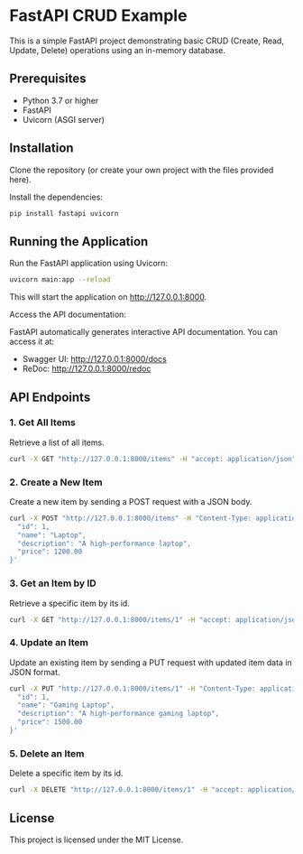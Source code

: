# FastAPI CRUD Example

This is a simple FastAPI project demonstrating basic CRUD (Create, Read, Update, Delete) operations using an in-memory database.

## Prerequisites

- Python 3.7 or higher
- FastAPI
- Uvicorn (ASGI server)

## Installation

Clone the repository (or create your own project with the files provided here).

Install the dependencies:

``` bash
pip install fastapi uvicorn
```

## Running the Application

Run the FastAPI application using Uvicorn:

``` bash
uvicorn main:app --reload
```
This will start the application on http://127.0.0.1:8000.

Access the API documentation:

FastAPI automatically generates interactive API documentation. You can access it at:
- Swagger UI: http://127.0.0.1:8000/docs
- ReDoc: http://127.0.0.1:8000/redoc

## API Endpoints
### 1. Get All Items

Retrieve a list of all items.

```bash
curl -X GET "http://127.0.0.1:8000/items" -H "accept: application/json"
```

### 2. Create a New Item

Create a new item by sending a POST request with a JSON body.

```bash
curl -X POST "http://127.0.0.1:8000/items" -H "Content-Type: application/json" -d '{
  "id": 1,
  "name": "Laptop",
  "description": "A high-performance laptop",
  "price": 1200.00
}'
```

### 3. Get an Item by ID

Retrieve a specific item by its id.

```bash
curl -X GET "http://127.0.0.1:8000/items/1" -H "accept: application/json"
```

### 4. Update an Item

Update an existing item by sending a PUT request with updated item data in JSON format.

```bash
curl -X PUT "http://127.0.0.1:8000/items/1" -H "Content-Type: application/json" -d '{
  "id": 1,
  "name": "Gaming Laptop",
  "description": "A high-performance gaming laptop",
  "price": 1500.00
}'
```

### 5. Delete an Item

Delete a specific item by its id.

```bash
curl -X DELETE "http://127.0.0.1:8000/items/1" -H "accept: application/json"
```

## License

This project is licensed under the MIT License.